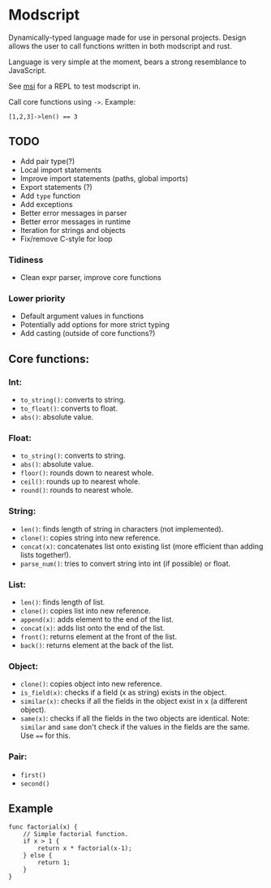 # Modscript
Dynamically-typed language made for use in personal projects. Design allows the user to call functions written in both modscript and rust.

Language is very simple at the moment, bears a strong resemblance to JavaScript.

See [msi](https://github.com/coopersimon/msi) for a REPL to test modscript in.

Call core functions using `->`. Example:
```
[1,2,3]->len() == 3
```

## TODO
* Add pair type(?)
* Local import statements
* Improve import statements (paths, global imports)
* Export statements (?)
* Add `type` function
* Add exceptions
* Better error messages in parser
* Better error messages in runtime
* Iteration for strings and objects
* Fix/remove C-style for loop

### Tidiness
* Clean expr parser, improve core functions

### Lower priority
* Default argument values in functions
* Potentially add options for more strict typing
* Add casting (outside of core functions?)

## Core functions:
### Int:
* `to_string()`: converts to string.
* `to_float()`: converts to float.
* `abs()`: absolute value.

### Float:
* `to_string()`: converts to string.
* `abs()`: absolute value.
* `floor()`: rounds down to nearest whole.
* `ceil()`: rounds up to nearest whole.
* `round()`: rounds to nearest whole.

### String:
* `len()`: finds length of string in characters (not implemented).
* `clone()`: copies string into new reference.
* `concat(x)`: concatenates list onto existing list (more efficient than adding lists together!).
* `parse_num()`: tries to convert string into int (if possible) or float.

### List:
* `len()`: finds length of list.
* `clone()`: copies list into new reference.
* `append(x)`: adds element to the end of the list.
* `concat(x)`: adds list onto the end of the list.
* `front()`: returns element at the front of the list.
* `back()`: returns element at the back of the list.

### Object:
* `clone()`: copies object into new reference.
* `is_field(x)`: checks if a field (x as string) exists in the object.
* `similar(x)`: checks if all the fields in the object exist in x (a different object).
* `same(x)`: checks if all the fields in the two objects are identical.
Note: `similar` and `same` don't check if the values in the fields are the same. Use `==` for this.

### Pair:
* `first()`
* `second()`

## Example
```
func factorial(x) {
    // Simple factorial function.
    if x > 1 {
        return x * factorial(x-1);
    } else {
        return 1;
    }
}
```
